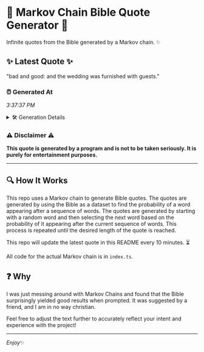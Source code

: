 # 📖 Markov Chain Bible Quote Generator 📖

Infinite quotes from the Bible generated by a Markov chain. ✨

## ✨ Latest Quote ✨
"bad and good: and the wedding was furnished with guests."

### ⏰ Generated At
*3:37:37 PM*

<details>
    <summary>🛠️ Generation Details</summary>
    <p>
        <strong>🌱 Seed:</strong> bad<br>
        <strong>🔄 Iterations:</strong> 9<br>
        <strong>📜 Context History:</strong><br>[ bad ]: and<br>[ bad, and ]: good:<br>[ bad, and, good: ]: and<br>[ bad, and, good:, and ]: the<br>[ bad, and, good:, and, the ]: wedding<br>[ bad, and, good:, and, the, wedding ]: was<br>[ and, good:, and, the, wedding, was ]: furnished<br>[ good:, and, the, wedding, was, furnished ]: with<br>[ and, the, wedding, was, furnished, with ]: guests.<br>
    </p>
</details>

### ⚠️ Disclaimer ⚠️
**This quote is generated by a program and is not to be taken seriously. It is purely for entertainment purposes.**

---

## 🔍 How It Works

This repo uses a Markov chain to generate Bible quotes. The quotes are generated by using the Bible as a dataset to find the probability of a word appearing after a sequence of words. The quotes are generated by starting with a random word and then selecting the next word based on the probability of it appearing after the current sequence of words. This process is repeated until the desired length of the quote is reached.

This repo will update the latest quote in this README every 10 minutes. ⏳

All code for the actual Markov chain is in `index.ts`.

## ❓ Why

I was just messing around with Markov Chains and found that the Bible surprisingly yielded good results when prompted. 
It was suggested by a friend, and I am in no way christian.

Feel free to adjust the text further to accurately reflect your intent and experience with the project!

---

*Enjoy*✨
